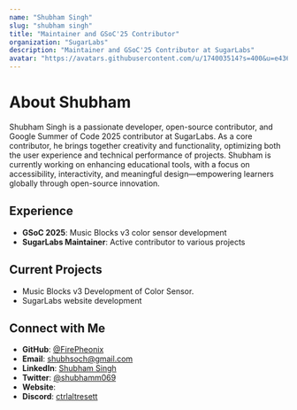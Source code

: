 ```yaml
---
name: "Shubham Singh"
slug: "shubham singh"
title: "Maintainer and GSoC'25 Contributor"
organization: "SugarLabs"
description: "Maintainer and GSoC'25 Contributor at SugarLabs"
avatar: "https://avatars.githubusercontent.com/u/174003514?s=400&u=e43600ba24f563f3799388137119ae119c74ffac&v=4"
---
```


<!--markdownlint-disable-->

# About Shubham

Shubham Singh is a passionate developer, open-source contributor, and Google Summer of Code 2025 contributor at SugarLabs. As a core contributor, he brings together creativity and functionality, optimizing both the user experience and technical performance of projects. Shubham is currently working on enhancing educational tools, with a focus on accessibility, interactivity, and meaningful design—empowering learners globally through open-source innovation.


## Experience

- **GSoC 2025**: Music Blocks v3 color sensor development
- **SugarLabs Maintainer**: Active contributor to various projects

## Current Projects

- Music Blocks v3 Development of Color Sensor.
- SugarLabs website development


## Connect with Me

- **GitHub**: [@FirePheonix](https://github.com/FirePheonix)
- **Email**: [shubhsoch@gmail.com](mailto:shubhsoch@gmail.com)
- **LinkedIn**: [Shubham Singh](https://www.linkedin.com/in/shubham-singh-8a5643198/)
- **Twitter**: [@shubhamm069](https://x.com/shubhamm069)
- **Website**: 
- **Discord**: [ctrlaltresett](https://discord.com/users/Shubham#0418)